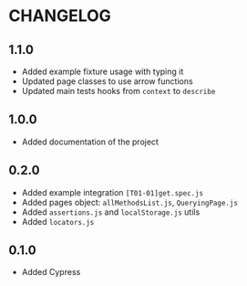 # CHANGELOG

## 1.1.0

- Added example fixture usage with typing it
- Updated page classes to use arrow functions
- Updated main tests hooks from `context` to `describe`

## 1.0.0

- Added documentation of the project

## 0.2.0

- Added example integration `[T01-01]get.spec.js`
- Added pages object: `allMethodsList.js`, `QueryingPage.js`
- Added `assertions.js` and `localStorage.js` utils
- Added `locators.js`

## 0.1.0

- Added Cypress
